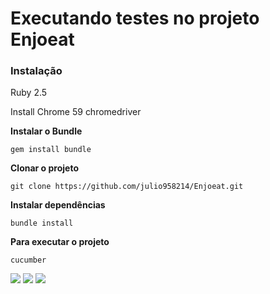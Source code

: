 # Executando testes no projeto Enjoeat



### Instalação
Ruby 2.5

Install Chrome 59
chromedriver


**Instalar o Bundle**
```
gem install bundle
```


**Clonar o projeto**
``` 
git clone https://github.com/julio958214/Enjoeat.git
```

**Instalar dependências**

```
bundle install
```

**Para executar o projeto**

```
cucumber
```

[<img src="https://img.shields.io/badge/linkedin-%230077B5.svg?&style=for-the-badge&logo=linkedin&logoColor=white" />](https://www.linkedin.com/in/julio-santos-43428019b)
[<img src = "https://img.shields.io/badge/instagram-%23E4405F.svg?&style=for-the-badge&logo=instagram&logoColor=white">](https://www.instagram.com/juli0sts/)
[<img src = "https://img.shields.io/badge/facebook-%231877F2.svg?&style=for-the-badge&logo=facebook&logoColor=white">](https://www.facebook.com/profile.php?id=100003793058455)

